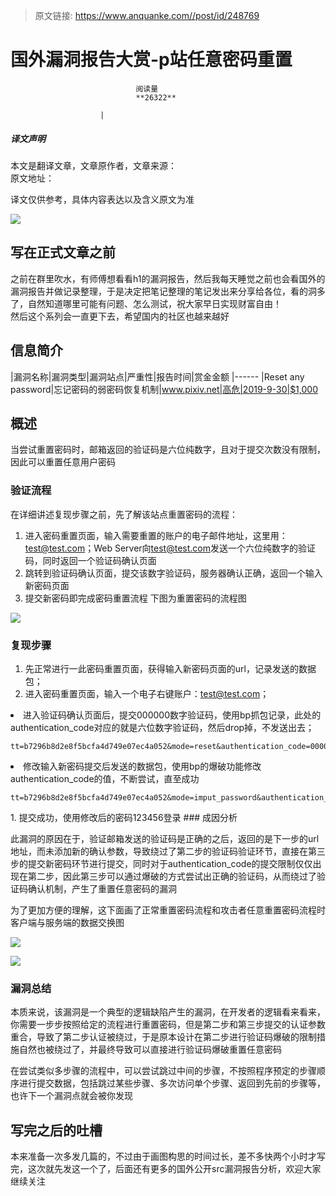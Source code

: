 > 原文链接: https://www.anquanke.com//post/id/248769 


# 国外漏洞报告大赏-p站任意密码重置


                                阅读量   
                                **26322**
                            
                        |
                        
                                                                                    



##### 译文声明

本文是翻译文章，文章原作者，文章来源：
                                <br>原文地址：[]()

译文仅供参考，具体内容表达以及含义原文为准

[![](https://p0.ssl.qhimg.com/t01c1386faa6dfedeb3.jpg)](https://p0.ssl.qhimg.com/t01c1386faa6dfedeb3.jpg)



## 写在正式文章之前

之前在群里吹水，有师傅想看看h1的漏洞报告，然后我每天睡觉之前也会看国外的漏洞报告并做记录整理，于是决定把笔记整理的笔记发出来分享给各位，看的洞多了，自然知道哪里可能有问题、怎么测试，祝大家早日实现财富自由！<br>
然后这个系列会一直更下去，希望国内的社区也越来越好

## 信息简介

|漏洞名称|漏洞类型|漏洞站点|严重性|报告时间|赏金金额
|------
|Reset any password|忘记密码的弱密码恢复机制|www.pixiv.net|高危|2019-9-30|$1,000



## 概述

当尝试重置密码时，邮箱返回的验证码是六位纯数字，且对于提交次数没有限制，因此可以重置任意用户密码

### <a class="reference-link" name="%E9%AA%8C%E8%AF%81%E6%B5%81%E7%A8%8B"></a>验证流程

在详细讲述复现步骤之前，先了解该站点重置密码的流程：
1. 进入密码重置页面，输入需要重置的账户的电子邮件地址，这里用：[test@test.com](mailto:test@test.com)；Web Server向[test@test.com](mailto:test@test.com)发送一个六位纯数字的验证码，同时返回一个验证码确认页面
1. 跳转到验证码确认页面，提交该数字验证码，服务器确认正确，返回一个输入新密码页面
1. 提交新密码即完成密码重置流程
下图为重置密码的流程图

[![](https://p3.ssl.qhimg.com/t01b627e1f940bddd3d.png)](https://p3.ssl.qhimg.com/t01b627e1f940bddd3d.png)

### <a class="reference-link" name="%E5%A4%8D%E7%8E%B0%E6%AD%A5%E9%AA%A4"></a>复现步骤
1. 先正常进行一此密码重置页面，获得输入新密码页面的url，记录发送的数据包；
1. 进入密码重置页面，输入一个电子右键账户：[test@test.com](mailto:test@test.com)；
<li>进入验证码确认页面后，提交000000数字验证码，使用bp抓包记录，此处的authentication_code对应的就是六位数字验证码，然后drop掉，不发送出去；
<pre><code class="hljs perl">tt=b7296b8d2e8f5bcfa4d749e07ec4a052&amp;mode=reset&amp;authentication_code=000000&amp;new_password_1=123123aaa&amp;new_password_2=123123aaa&amp;submit=%E3%80%80%E5%8F%91%E9%80%81%E3%80%80
</code></pre>
</li>
<li>修改输入新密码提交后发送的数据包，使用bp的爆破功能修改authentication_code的值，不断尝试，直至成功
<pre><code class="hljs apache">tt=b7296b8d2e8f5bcfa4d749e07ec4a052&amp;mode=imput_password&amp;authentication_code=000000&amp;newpassword_1=123456&amp;%80Send%80%80
</code></pre>
</li>
1. 提交成功，使用修改后的密码123456登录
### <a class="reference-link" name="%E6%88%90%E5%9B%A0%E5%88%86%E6%9E%90"></a>成因分析

此漏洞的原因在于，验证邮箱发送的验证码是正确的之后，返回的是下一步的url地址，而未添加新的确认参数，导致绕过了第二步的验证码验证环节，直接在第三步的提交新密码环节进行提交，同时对于authentication_code的提交限制仅仅出现在第二步，因此第三步可以通过爆破的方式尝试出正确的验证码，从而绕过了验证码确认机制，产生了重置任意密码的漏洞

为了更加方便的理解，这下面画了正常重置密码流程和攻击者任意重置密码流程时客户端与服务端的数据交换图

[![](https://p1.ssl.qhimg.com/t015062d99b6fd5b3a9.png)](https://p1.ssl.qhimg.com/t015062d99b6fd5b3a9.png)

[![](https://p3.ssl.qhimg.com/t016f256c67a94fc4f8.png)](https://p3.ssl.qhimg.com/t016f256c67a94fc4f8.png)

### <a class="reference-link" name="%E6%BC%8F%E6%B4%9E%E6%80%BB%E7%BB%93"></a>漏洞总结

本质来说，该漏洞是一个典型的逻辑缺陷产生的漏洞，在开发者的逻辑看来看来，你需要一步步按照给定的流程进行重置密码，但是第二步和第三步提交的认证参数重合，导致了第二步认证被绕过，于是原本设计在第二步进行验证码爆破的限制措施自然也被绕过了，并最终导致可以直接进行验证码爆破重置任意密码

在尝试类似多步骤的流程中，可以尝试跳过中间的步骤，不按照程序预定的步骤顺序进行提交数据，包括跳过某些步骤、多次访问单个步骤、返回到先前的步骤等，也许下一个漏洞点就会被你发现

## 写完之后的吐槽

本来准备一次多发几篇的，不过由于画图构思的时间过长，差不多快两个小时才写完，这次就先发这一个了，后面还有更多的国外公开src漏洞报告分析，欢迎大家继续关注
